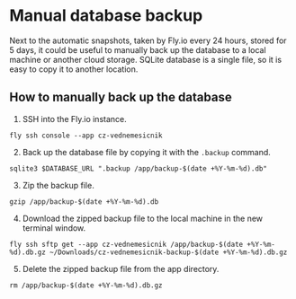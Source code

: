 # Manual database backup

Next to the automatic snapshots, taken by Fly.io every 24 hours, stored for 5 days, it could be useful to manually back up the database to a local machine or another cloud storage. 
SQLite database is a single file, so it is easy to copy it to another location.

## How to manually back up the database
1. SSH into the Fly.io instance.
```shell
fly ssh console --app cz-vednemesicnik
```
2. Back up the database file by copying it with the `.backup` command.
```shell
sqlite3 $DATABASE_URL ".backup /app/backup-$(date +%Y-%m-%d).db"
```
3. Zip the backup file.
```shell
gzip /app/backup-$(date +%Y-%m-%d).db
```
4. Download the zipped backup file to the local machine in the new terminal window.
```shell
fly ssh sftp get --app cz-vednemesicnik /app/backup-$(date +%Y-%m-%d).db.gz ~/Downloads/cz-vednemesicnik-backup-$(date +%Y-%m-%d).db.gz
```
5. Delete the zipped backup file from the app directory.
```shell
rm /app/backup-$(date +%Y-%m-%d).db.gz
```
